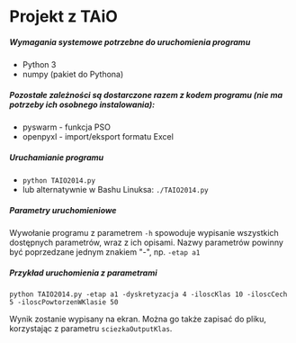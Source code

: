Projekt z TAiO
==============

##### Wymagania systemowe potrzebne do uruchomienia programu

* Python 3
* numpy (pakiet do Pythona)

##### Pozostałe zależności są dostarczone razem z kodem programu (nie ma potrzeby ich osobnego instalowania):

* pyswarm  - funkcja PSO
* openpyxl - import/eksport formatu Excel

##### Uruchamianie programu

* `python TAIO2014.py`
* lub alternatywnie w Bashu Linuksa: `./TAIO2014.py`

##### Parametry uruchomieniowe

Wywołanie programu z parametrem `-h` spowoduje wypisanie wszystkich dostępnych parametrów, wraz z ich opisami.
Nazwy parametrów powinny być poprzedzane jednym znakiem "-", np. `-etap a1`

##### Przykład uruchomienia z parametrami
`python TAIO2014.py -etap a1 -dyskretyzacja 4 -iloscKlas 10 -iloscCech 5 -iloscPowtorzenWKlasie 50`

Wynik zostanie wypisany na ekran. Można go także zapisać do pliku, korzystając z parametru `sciezkaOutputKlas`.